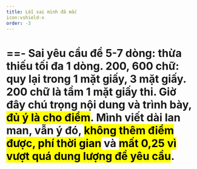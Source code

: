```yaml
---
title: Lỗi sai mình đã mắc
icon:vshield-x
order: -3
---
```

==- Sai yêu cầu đề
5-7 dòng: thừa thiếu tối đa 1 dòng.
200, 600 chữ: quy lại trong 1 mặt giấy, 3 mặt giấy.
200 chữ là tầm 1 mặt giấy thi.
Giờ đây chú trọng nội dung và trình bày, <mark>đủ ý là cho điểm</mark>.
Mình viết dài lan man, vẫn ý đó, <mark>không thêm điểm được, phí thời gian</mark> và <mark>mất 0,25 vì vượt quá dung lượng đề yêu cầu</mark>.
===